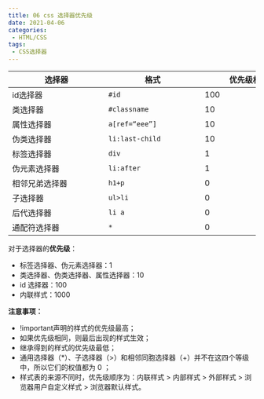 ```yaml
---
title: 06 css 选择器优先级
date: 2021-04-06
categories: 
 - HTML/CSS
tags:
 - CSS选择器
---
```


| <span style="display:inline-block;width:180px">**选择器** </span>    | <span style="display:inline-block;width:180px">**格式**   </span>   | <span style="display:inline-block;width:180px">**优先级权重**</span> |
| -------------- | ------------- | -------------- |
| id选择器       | `#id`           | 100            |
| 类选择器       | `#classname`    | 10             |
| 属性选择器     | `a[ref=“eee”]`  | 10             |
| 伪类选择器     | `li:last-child` | 10             |
| 标签选择器     | `div`           | 1              |
| 伪元素选择器   | `li:after `     | 1              |
| 相邻兄弟选择器 | `h1+p  `        | 0              |
| 子选择器       | `ul>li `        | 0              |
| 后代选择器     | `li a `         | 0              |
| 通配符选择器   | `*`             | 0              |

对于选择器的**优先级**：

- 标签选择器、伪元素选择器：1
- 类选择器、伪类选择器、属性选择器：10
- id 选择器：100
- 内联样式：1000

**注意事项：**

- !important声明的样式的优先级最高；
- 如果优先级相同，则最后出现的样式生效；
- 继承得到的样式的优先级最低；
- 通用选择器（*）、子选择器（>）和相邻同胞选择器（+）并不在这四个等级中，所以它们的权值都为 0 ；
- 样式表的来源不同时，优先级顺序为：内联样式 > 内部样式 > 外部样式 > 浏览器用户自定义样式 > 浏览器默认样式。

